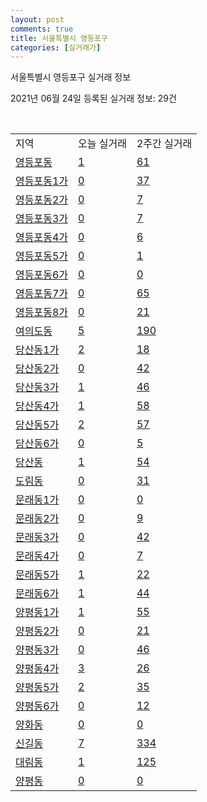 ```yaml
---
layout: post
comments: true
title: 서울특별시 영등포구
categories: [실거래가]
---
```


서울특별시 영등포구 실거래 정보

2021년 06월 24일 등록된 실거래 정보: 29건

<script type="text/javascript">
  google.charts.load('current', {'packages':['corechart']});
  google.charts.setOnLoadCallback(drawChart);

  function drawChart() {
    var data = google.visualization.arrayToDataTable([['거래일', '매매', '전월세', '전매'], ['2021-02', 1, 16, 0], ['2021-03', 6, 127, 1], ['2021-04', 137, 285, 0], ['2021-05', 167, 443, 1], ['2021-06', 45, 255, 0]]);

    var options = {
      title: '최근 유형별 거래량 추이',
      legend: { position: 'bottom' }
    };

    var chart = new google.visualization.LineChart(document.getElementById('columnchart_material'));
    chart.draw(data, (options));
  }
</script>

<div id="columnchart_material" style="width: 450px; margin-left: -35px"></div>
<br>
<table class="sortable">
  <tr>
    <td>지역</td>
    <td>오늘 실거래</td>
    <td>2주간 실거래</td>
  </tr>

  
  <tr class="item">
    <td><a href="1156010100.html">영등포동</a></td>
    <td><a href="1156010100.html">1</a></td>
    <td><a href="1156010100.html">61</a></td>
  </tr>
    

  <tr class="item">
    <td><a href="1156010200.html">영등포동1가</a></td>
    <td><a href="1156010200.html">0</a></td>
    <td><a href="1156010200.html">37</a></td>
  </tr>
    

  <tr class="item">
    <td><a href="1156010300.html">영등포동2가</a></td>
    <td><a href="1156010300.html">0</a></td>
    <td><a href="1156010300.html">7</a></td>
  </tr>
    

  <tr class="item">
    <td><a href="1156010400.html">영등포동3가</a></td>
    <td><a href="1156010400.html">0</a></td>
    <td><a href="1156010400.html">7</a></td>
  </tr>
    

  <tr class="item">
    <td><a href="1156010500.html">영등포동4가</a></td>
    <td><a href="1156010500.html">0</a></td>
    <td><a href="1156010500.html">6</a></td>
  </tr>
    

  <tr class="item">
    <td><a href="1156010600.html">영등포동5가</a></td>
    <td><a href="1156010600.html">0</a></td>
    <td><a href="1156010600.html">1</a></td>
  </tr>
    

  <tr class="item">
    <td><a href="1156010700.html">영등포동6가</a></td>
    <td><a href="1156010700.html">0</a></td>
    <td><a href="1156010700.html">0</a></td>
  </tr>
    

  <tr class="item">
    <td><a href="1156010800.html">영등포동7가</a></td>
    <td><a href="1156010800.html">0</a></td>
    <td><a href="1156010800.html">65</a></td>
  </tr>
    

  <tr class="item">
    <td><a href="1156010900.html">영등포동8가</a></td>
    <td><a href="1156010900.html">0</a></td>
    <td><a href="1156010900.html">21</a></td>
  </tr>
    

  <tr class="item">
    <td><a href="1156011000.html">여의도동</a></td>
    <td><a href="1156011000.html">5</a></td>
    <td><a href="1156011000.html">190</a></td>
  </tr>
    

  <tr class="item">
    <td><a href="1156011100.html">당산동1가</a></td>
    <td><a href="1156011100.html">2</a></td>
    <td><a href="1156011100.html">18</a></td>
  </tr>
    

  <tr class="item">
    <td><a href="1156011200.html">당산동2가</a></td>
    <td><a href="1156011200.html">0</a></td>
    <td><a href="1156011200.html">42</a></td>
  </tr>
    

  <tr class="item">
    <td><a href="1156011300.html">당산동3가</a></td>
    <td><a href="1156011300.html">1</a></td>
    <td><a href="1156011300.html">46</a></td>
  </tr>
    

  <tr class="item">
    <td><a href="1156011400.html">당산동4가</a></td>
    <td><a href="1156011400.html">1</a></td>
    <td><a href="1156011400.html">58</a></td>
  </tr>
    

  <tr class="item">
    <td><a href="1156011500.html">당산동5가</a></td>
    <td><a href="1156011500.html">2</a></td>
    <td><a href="1156011500.html">57</a></td>
  </tr>
    

  <tr class="item">
    <td><a href="1156011600.html">당산동6가</a></td>
    <td><a href="1156011600.html">0</a></td>
    <td><a href="1156011600.html">5</a></td>
  </tr>
    

  <tr class="item">
    <td><a href="1156011700.html">당산동</a></td>
    <td><a href="1156011700.html">1</a></td>
    <td><a href="1156011700.html">54</a></td>
  </tr>
    

  <tr class="item">
    <td><a href="1156011800.html">도림동</a></td>
    <td><a href="1156011800.html">0</a></td>
    <td><a href="1156011800.html">31</a></td>
  </tr>
    

  <tr class="item">
    <td><a href="1156011900.html">문래동1가</a></td>
    <td><a href="1156011900.html">0</a></td>
    <td><a href="1156011900.html">0</a></td>
  </tr>
    

  <tr class="item">
    <td><a href="1156012000.html">문래동2가</a></td>
    <td><a href="1156012000.html">0</a></td>
    <td><a href="1156012000.html">9</a></td>
  </tr>
    

  <tr class="item">
    <td><a href="1156012100.html">문래동3가</a></td>
    <td><a href="1156012100.html">0</a></td>
    <td><a href="1156012100.html">42</a></td>
  </tr>
    

  <tr class="item">
    <td><a href="1156012200.html">문래동4가</a></td>
    <td><a href="1156012200.html">0</a></td>
    <td><a href="1156012200.html">7</a></td>
  </tr>
    

  <tr class="item">
    <td><a href="1156012300.html">문래동5가</a></td>
    <td><a href="1156012300.html">1</a></td>
    <td><a href="1156012300.html">22</a></td>
  </tr>
    

  <tr class="item">
    <td><a href="1156012400.html">문래동6가</a></td>
    <td><a href="1156012400.html">1</a></td>
    <td><a href="1156012400.html">44</a></td>
  </tr>
    

  <tr class="item">
    <td><a href="1156012500.html">양평동1가</a></td>
    <td><a href="1156012500.html">1</a></td>
    <td><a href="1156012500.html">55</a></td>
  </tr>
    

  <tr class="item">
    <td><a href="1156012600.html">양평동2가</a></td>
    <td><a href="1156012600.html">0</a></td>
    <td><a href="1156012600.html">21</a></td>
  </tr>
    

  <tr class="item">
    <td><a href="1156012700.html">양평동3가</a></td>
    <td><a href="1156012700.html">0</a></td>
    <td><a href="1156012700.html">46</a></td>
  </tr>
    

  <tr class="item">
    <td><a href="1156012800.html">양평동4가</a></td>
    <td><a href="1156012800.html">3</a></td>
    <td><a href="1156012800.html">26</a></td>
  </tr>
    

  <tr class="item">
    <td><a href="1156012900.html">양평동5가</a></td>
    <td><a href="1156012900.html">2</a></td>
    <td><a href="1156012900.html">35</a></td>
  </tr>
    

  <tr class="item">
    <td><a href="1156013000.html">양평동6가</a></td>
    <td><a href="1156013000.html">0</a></td>
    <td><a href="1156013000.html">12</a></td>
  </tr>
    

  <tr class="item">
    <td><a href="1156013100.html">양화동</a></td>
    <td><a href="1156013100.html">0</a></td>
    <td><a href="1156013100.html">0</a></td>
  </tr>
    

  <tr class="item">
    <td><a href="1156013200.html">신길동</a></td>
    <td><a href="1156013200.html">7</a></td>
    <td><a href="1156013200.html">334</a></td>
  </tr>
    

  <tr class="item">
    <td><a href="1156013300.html">대림동</a></td>
    <td><a href="1156013300.html">1</a></td>
    <td><a href="1156013300.html">125</a></td>
  </tr>
    

  <tr class="item">
    <td><a href="1156013400.html">양평동</a></td>
    <td><a href="1156013400.html">0</a></td>
    <td><a href="1156013400.html">0</a></td>
  </tr>
    


</table>


    